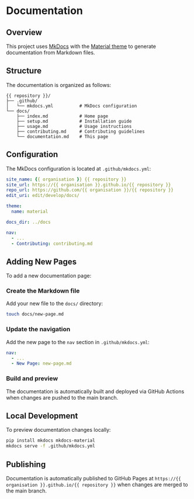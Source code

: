# Documentation

## Overview

This project uses [MkDocs](https://www.mkdocs.org/) with the [Material theme](https://squidfunk.github.io/mkdocs-material/) to generate documentation from Markdown files.

## Structure

The documentation is organized as follows:

```
{{ repository }}/
├── .github/
│   └── mkdocs.yml          # MkDocs configuration
└── docs/
    ├── index.md            # Home page
    ├── setup.md            # Installation guide
    ├── usage.md            # Usage instructions
    ├── contributing.md     # Contributing guidelines
    └── documentation.md    # This page
```

## Configuration

The MkDocs configuration is located at `.github/mkdocs.yml`:

```yaml
site_name: {{ organisation }} {{ repository }}
site_url: https://{{ organisation }}.github.io/{{ repository }}
repo_url: https://github.com/{{ organisation }}/{{ repository }}
edit_uri: edit/develop/docs/

theme:
  name: material

docs_dir: ../docs

nav:
  - ...
  - Contributing: contributing.md
```

## Adding New Pages

To add a new documentation page:

### Create the Markdown file

Add your new file to the `docs/` directory:

```bash
touch docs/new-page.md
```

### Update the navigation

Add the new page to the `nav` section in `.github/mkdocs.yml`:

```yaml
nav:
  - ...
  - New Page: new-page.md
```

### Build and preview

The documentation is automatically built and deployed via GitHub Actions when changes are pushed to the main branch.

## Local Development

To preview documentation changes locally:

```bash
pip install mkdocs mkdocs-material
mkdocs serve -f .github/mkdocs.yml
```

## Publishing

Documentation is automatically published to GitHub Pages at `https://{{ organisation }}.github.io/{{ repository }}` when changes are merged to the main branch.
